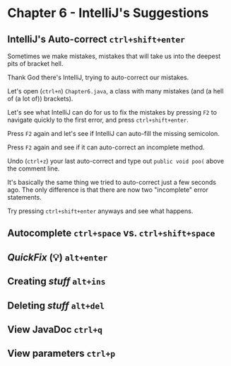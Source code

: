 # Chapter 6 - IntelliJ's Suggestions
## IntelliJ's Auto-correct `ctrl+shift+enter`
Sometimes we make mistakes, mistakes that will take us into the deepest pits of bracket hell.

Thank God there's IntelliJ, trying to auto-correct our mistakes.

Let's open (`ctrl+n`) `Chapter6.java`, a class with many mistakes (and (a hell of (a lot of)) brackets).

Let's see what IntelliJ can do for us to fix the mistakes by pressing `F2` to navigate quickly to the first error, and press `ctrl+shift+enter`.

Press `F2` again and let's see if IntelliJ can auto-fill the missing semicolon.

Press `F2` again and see if it can auto-correct an incomplete method.

Undo (`ctrl+z`) your last auto-correct and type out `public void poo(` above the comment line.

It's basically the same thing we tried to auto-correct just a few seconds ago. The only difference is that there are now two "incomplete" error statements.

Try pressing `ctrl+shift+enter` anyways and see what happens.

## Autocomplete `ctrl+space` vs. `ctrl+shift+space`

## _QuickFix_ (:bulb:) `alt+enter`

## Creating _stuff_ `alt+ins`

## Deleting _stuff_ `alt+del`

## View JavaDoc `ctrl+q`

## View parameters `ctrl+p`

